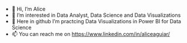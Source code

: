 - 👋 Hi, I’m Alice
- 👀 I’m interested in Data Analyst, Data Science and Data Visualizations
- 🌱 Here in github I’m practcing Data Visualizations in Power BI for Data Science
- 📫 You can reach me on https://www.linkedin.com/in/aliceaguiar/


